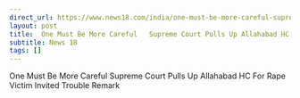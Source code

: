 ```yaml
---
direct_url: https://www.news18.com/india/one-must-be-more-careful-supreme-court-pulls-up-allahabad-hc-for-rape-victim-invited-trouble-remark-9299875.html
layout: post
title:  One Must Be More Careful   Supreme Court Pulls Up Allahabad HC For Rape Victim  Invited Trouble  Remark
subtitle: News 18
tags: []
---
```


 One Must Be More Careful   Supreme Court Pulls Up Allahabad HC For Rape Victim  Invited Trouble  Remark
